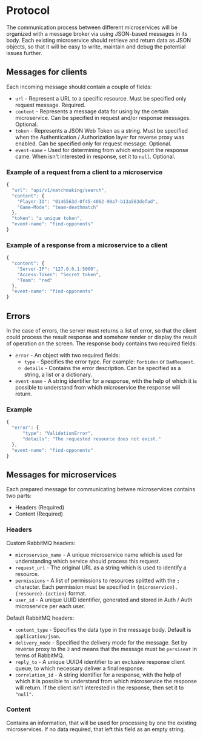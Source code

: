 # Protocol

The communication process between different microservices will be organized with a message broker via using JSON-based messages in its body. Each existing microservice should retrieve and return data as JSON objects, so that it will be easy to write, maintain and debug the potential issues further.

## Messages for clients
Each incoming message should contain a couple of fields:
- `url` - Represent a URL to a specific resource. Must be specified only request message. Required.
- `content` - Represents a message data for using by the certain microservice. Can be specified in request and/or response messages. Optional.
- `token` - Represents a JSON Web Token as a string. Must be specified when the Authentication / Authorization layer for reverse proxy was enabled. Can be specified only for request message. Optional.
- `event-name` - Used for determining from which endpoint the response came. When isn't interested in response, set it to `null`. Optional.

### Example of a request from a client to a microservice
```javascript
{
  "url": "api/v1/matchmaking/search",
  "content": {
    "Player-ID": "0146563d-0f45-4062-90a7-b13a583defad",
    "Game-Mode": "team-deathmatch"
  },
  "token": "a unique token",
  "event-name": "find-opponents"
}
```

### Example of a response from a microservice to a client 
```javascript
{
  "content": {
    "Server-IP": "127.0.0.1:5000",
    "Access-Token": "Secret token",
    "Team": "red"
  },
  "event-name": "find-opponents"
}
```

## Errors
In the case of errors, the server must returns a list of error, so that the client could process the result response and somehow render or display the result of operation on the screen. The response body contains two required fields:
- `error` - An object with two required fields:
  - `type` - Specifies the error type. For example: `Forbiden` or `BadRequest`. 
  - `details` - Contains the error description. Can be specified as a string, a list or a dictionary.
- `event-name` - A string identifier for a response, with the help of which it is possible to understand from which microservice the response will return.

### Example
```javascript
{
  "error": {
      "type": "ValidationError",
      "details": "The requested resource does not exist."
  },
  "event-name": "find-opponents"
}
```

## Messages for microservices
Each prepared message for communicating betwee microservices contains two parts:
- Headers (Required)
- Content (Required)

### Headers
Custom RabbitMQ headers:
- `microservice_name` - A unique microservice name which is used for understanding which service should process this request.
- `request_url` - The original URL as a string which is used to identify a resource.
- `permissions` - A list of permissions to resources splitted with the `;` character. Each permission must be specified in `{microservice}.{resource}.{action}` format.
- `user_id` - A unique UUID identifier, generated and stored in Auth / Auth microservice per each user.

Default RabbitMQ headers:
- `content_type` - Specifies the data type in the message body. Default is `application/json`.
- `delivery_mode` - Specified the delivery mode for the message. Set by reverse proxy to the `2` and means that the message must be `persisent` in terms of RabbitMQ.
- `reply_to` - A unique UUID4 identifier to an exclusive response client queue, to which necessary deliver a final response.
- `correlation_id` - A string identifier for a response, with the help of which it is possible to understand from which microservice the response will return. If the client isn't interested in the response, then set it to `"null"`.

### Content
Contains an information, that will be used for processing by one the existing microservices. If no data required, that left this field as an empty string.
